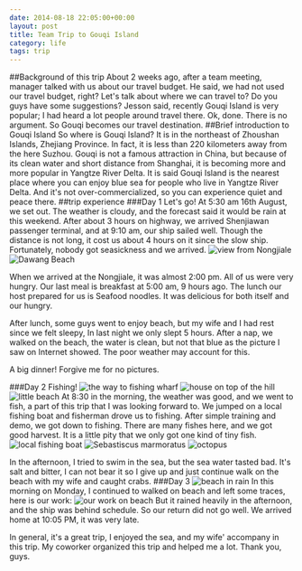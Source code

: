 ```yaml
---
date: 2014-08-18 22:05:00+00:00
layout: post
title: Team Trip to Gouqi Island
category: life
tags: trip
---
```

##Background of this trip
About 2 weeks ago, after a team meeting, manager talked with us about our travel budget. He said, we had not used our travel budget, right? Let's talk about where we can travel to? Do you guys have some suggestions? Jesson said, recently Gouqi Island is very popular; I had heard a lot people around travel there. Ok, done. There is no argument. So Gouqi becomes our travel destination.
##Brief introduction to Gouqi Island
So where is Gouqi Island? It is in the northeast of Zhoushan Islands, Zhejiang Province. In fact, it is less than 220 kilometers away from the here Suzhou. Gouqi is not a famous attraction in China, but because of its clean water and short distance from Shanghai, it is becoming more and more popular in Yangtze River Delta. It is said Gouqi Island is the nearest place where you can enjoy blue sea for people who live in Yangtze River Delta. And it's not over-commercialized, so you can experience quiet and peace there.
##trip experience
###Day 1
Let's go!
At 5:30 am 16th August, we set out. The weather is cloudy, and the forecast said it would be rain at this weekend. After about 3 hours on highway, we arrived Shenjiawan passenger terminal, and at 9:10 am, our ship sailed well. Though the distance is not long, it cost us about 4 hours on it since the slow ship. Fortunately, nobody got seasickness and we arrived.
![view from Nongjiale](/images/travel/Gouqi2014/Gouqi1.JPG)
![Dawang Beach](/images/travel/Gouqi2014/Gouqi2.JPG)

When we arrived at the Nongjiale, it was almost 2:00 pm. All of us were very hungry. Our last meal is breakfast at 5:00 am, 9 hours ago. The lunch our host prepared for us is Seafood noodles. It was delicious for both itself and our hungry.

After lunch, some guys went to enjoy beach, but my wife and I had rest since we felt sleepy, In last night we only slept 5 hours. After a nap, we walked on the beach, the water is clean, but not that blue as the picture I saw on Internet showed. The poor weather may account for this.

A big dinner! Forgive me for no pictures.

###Day 2
Fishing!
![the way to fishing wharf](/images/travel/Gouqi2014/Gouqi3.JPG)
![house on top of the hill](/images/travel/Gouqi2014/Gouqi4.JPG)
![little beach](/images/travel/Gouqi2014/Gouqi5.JPG)
At 8:30 in the morning, the weather was good, and we went to fish, a part of this trip that I was looking forward to. We jumped on a local fishing boat and fisherman drove us to fishing. After simple training and demo, we got down to fishing. There are many fishes here, and we got good harvest. It is a little pity that we only got one kind of tiny fish.
![local fishing boat](/images/travel/Gouqi2014/Gouqi6.JPG)
![Sebastiscus marmoratus](/images/travel/Gouqi2014/Gouqi7.JPG)
![octopus](/images/travel/Gouqi2014/Gouqi8.JPG)

In the afternoon, I tried to swim in the sea, but the sea water tasted bad. It's salt and bitter, I can not bear it so I give up and just continue walk on the beach with my wife and caught crabs.
###Day 3
![beach in rain](/images/travel/Gouqi2014/Gouqi9.JPG)
In this morning on Monday, I continued to walked on beach and left some traces, here is our work:
![our work on beach](/images/travel/Gouqi2014/Gouqi10.JPG)
But it rained heavily in the afternoon, and the ship was behind schedule. So our return did not go well. We arrived home at 10:05 PM, it was very late.

In general, it's a great trip, I enjoyed the sea, and my wife' accompany in this trip. My coworker organized this trip and helped me a lot. Thank you, guys.